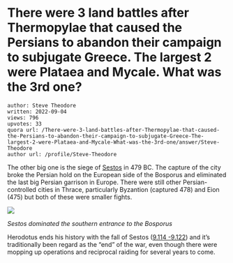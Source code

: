 # There were 3 land battles after Thermopylae that caused the Persians to abandon their campaign to subjugate Greece. The largest 2 were Plataea and Mycale. What was the 3rd one?

	author: Steve Theodore
	written: 2022-09-04
	views: 796
	upvotes: 33
	quora url: /There-were-3-land-battles-after-Thermopylae-that-caused-the-Persians-to-abandon-their-campaign-to-subjugate-Greece-The-largest-2-were-Plataea-and-Mycale-What-was-the-3rd-one/answer/Steve-Theodore
	author url: /profile/Steve-Theodore


The other big one is the siege of [Sestos](https://kosmossociety.chs.harvard.edu/sestos-and-byzantion/) in 479 BC. The capture of the city broke the Persian hold on the European side of the Bosporus and eliminated the last big Persian garrison in Europe. There were still other Persian-controlled cities in Thrace, particularly Byzantion (captured 478) and Eion (475) but both of these were smaller fights.

![](https://qph.cf2.quoracdn.net/main-qimg-fb5b56bf92b59dbae65f5252897595a9)

_Sestos dominated the southern entrance to the Bosporus_ 

Herodotus ends his history with the fall of Sestos ([9.114 -9.122](http://www.thelatinlibrary.com/historians/herod/herodotus13.html)) and it’s traditionally been regard as the “end” of the war, even though there were mopping up operations and reciprocal raiding for several years to come.

